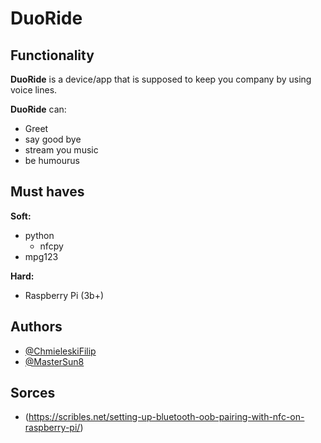 # DuoRide

## Functionality

**DuoRide** is a device/app that is supposed to keep you company by using voice lines. 

**DuoRide** can:
* Greet
* say good bye
* stream you music
* be humourus 

## Must haves
 
**Soft:** 
- python
  - nfcpy
- mpg123

**Hard:** 

* Raspberry Pi (3b+)

## Authors

- [@ChmieleskiFilip](https://github.com/ChmieleskiFilip)
- [@MasterSun8](https://github.com/MasterSun8)

## Sorces

- (https://scribles.net/setting-up-bluetooth-oob-pairing-with-nfc-on-raspberry-pi/)


